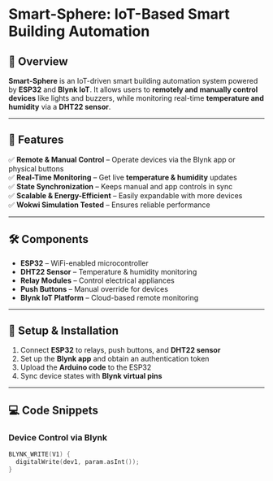 # Smart-Sphere: IoT-Based Smart Building Automation  

## 📌 Overview  
**Smart-Sphere** is an IoT-driven smart building automation system powered by **ESP32** and **Blynk IoT**. It allows users to **remotely and manually control devices** like lights and buzzers, while monitoring real-time **temperature and humidity** via a **DHT22 sensor**.  

---

## 🚀 Features  
✅ **Remote & Manual Control** – Operate devices via the Blynk app or physical buttons  
✅ **Real-Time Monitoring** – Get live **temperature & humidity** updates  
✅ **State Synchronization** – Keeps manual and app controls in sync  
✅ **Scalable & Energy-Efficient** – Easily expandable with more devices  
✅ **Wokwi Simulation Tested** – Ensures reliable performance  

---

## 🛠️ Components  
- **ESP32** – WiFi-enabled microcontroller  
- **DHT22 Sensor** – Temperature & humidity monitoring  
- **Relay Modules** – Control electrical appliances  
- **Push Buttons** – Manual override for devices  
- **Blynk IoT Platform** – Cloud-based remote monitoring  

---

## 📱 Setup & Installation  
1. Connect **ESP32** to relays, push buttons, and **DHT22 sensor**  
2. Set up the **Blynk app** and obtain an authentication token  
3. Upload the **Arduino code** to the ESP32  
4. Sync device states with **Blynk virtual pins**  

---

## 💻 Code Snippets  
### **Device Control via Blynk**  
```cpp
BLYNK_WRITE(V1) {  
  digitalWrite(dev1, param.asInt());  
}
